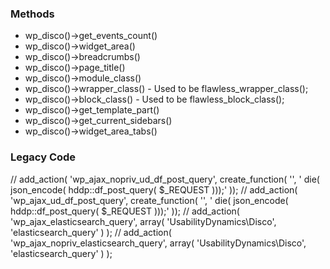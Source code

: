 ### Methods
* wp_disco()->get_events_count()
* wp_disco()->widget_area()
* wp_disco()->breadcrumbs()
* wp_disco()->page_title()
* wp_disco()->module_class()
* wp_disco()->wrapper_class() - Used to be flawless_wrapper_class();
* wp_disco()->block_class() - Used to be flawless_block_class();
* wp_disco()->get_template_part()
* wp_disco()->get_current_sidebars()
* wp_disco()->widget_area_tabs()

### Legacy Code
// add_action( 'wp_ajax_nopriv_ud_df_post_query', create_function( '', ' die( json_encode( hddp::df_post_query( $_REQUEST )));' ));
// add_action( 'wp_ajax_ud_df_post_query', create_function( '', ' die( json_encode( hddp::df_post_query( $_REQUEST )));' ));
// add_action( 'wp_ajax_elasticsearch_query', array( 'UsabilityDynamics\Disco', 'elasticsearch_query' ) );
// add_action( 'wp_ajax_nopriv_elasticsearch_query', array( 'UsabilityDynamics\Disco', 'elasticsearch_query' ) );

